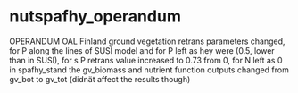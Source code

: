 # nutspafhy_operandum
OPERANDUM OAL Finland
ground vegetation retrans parameters changed, for P along the lines of SUSI model and for P left as hey were (0.5, lower than in SUSI), for s P retrans value increased to 0.73 from 0, for N left as 0
in spafhy_stand the gv_biomass and nutrient function outputs changed from gv_bot to gv_tot (didnät affect the results though)

